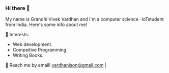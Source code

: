 <!--
**Rajesh-dot/Rajesh-dot** is a ✨ _special_ ✨ repository because its `README.md` (this file) appears on your GitHub profile.

Here are some ideas to get you started:

- 🔭 I’m currently working on ...
- 🌱 I’m currently learning ...
- 👯 I’m looking to collaborate on ...
- 🤔 I’m looking for help with ...
- 💬 Ask me about ...
- 📫 How to reach me: ...
- 😄 Pronouns: ...
- ⚡ Fun fact: ...
-->
### Hi there 👋

My name is Grandhi Vivek Vardhan and I'm a computer science -IoTstudent from India. Here's some info about me!


🌱 Interests:
- Web development.
- Compeitive Programming.
- Writing Books.

💬 Reach me by email! vardhanison@gmail.com |
